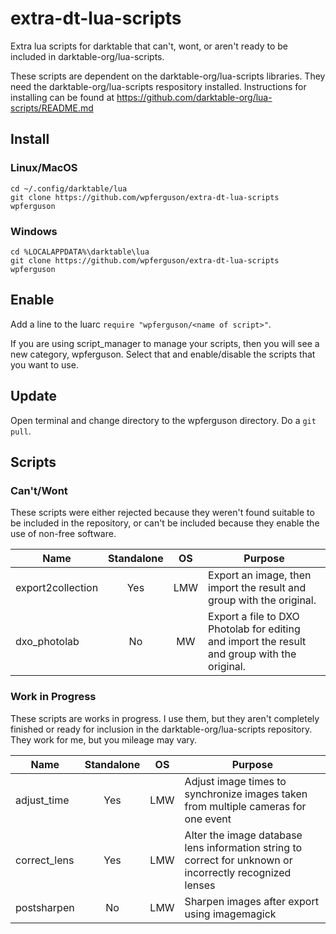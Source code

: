 # extra-dt-lua-scripts
Extra lua scripts for darktable that can't, wont, or aren't ready to be included in darktable-org/lua-scripts.

These scripts are dependent on the darktable-org/lua-scripts libraries. They need the darktable-org/lua-scripts respository
installed.  Instructions for installing can be found at https://github.com/darktable-org/lua-scripts/README.md

## Install

### Linux/MacOS

    cd ~/.config/darktable/lua
    git clone https://github.com/wpferguson/extra-dt-lua-scripts wpferguson

### Windows

    cd %LOCALAPPDATA%\darktable\lua
    git clone https://github.com/wpferguson/extra-dt-lua-scripts wpferguson

## Enable

Add a line to the luarc `require "wpferguson/<name of script>"`.

If you are using script_manager to manage your scripts, then you will see a new category, wpferguson.  Select that and enable/disable the scripts that you want to use.

## Update

Open terminal and change directory to the wpferguson directory.  Do a `git pull`.

## Scripts

### Can't/Wont

These scripts were either rejected because they weren't found suitable to be included in the repository, or can't be included because they enable the use of non-free software.

Name|Standalone|OS   |Purpose
----|:--------:|:---:|-------
export2collection|Yes|LMW|Export an image, then import the result and group with the original.
dxo_photolab|No| MW|Export a file to DXO Photolab for editing and import the result and group with the original.

### Work in Progress

These scripts are works in progress.  I use them, but they aren't completely finished or ready for inclusion in the darktable-org/lua-scripts repository.  They work for me, but you mileage may vary.

Name|Standalone|OS   |Purpose
----|:--------:|:---:|-------
adjust_time|Yes|LMW|Adjust image times to synchronize images taken from multiple cameras for one event
correct_lens|Yes|LMW|Alter the image database lens information string to correct for unknown or incorrectly recognized lenses
postsharpen|No|LMW|Sharpen images after export using imagemagick

